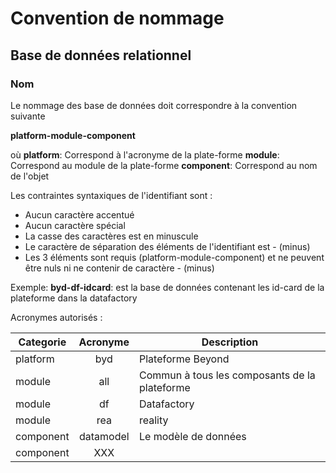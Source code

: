 # Convention de nommage

## Base de données relationnel

### Nom

Le nommage des base de données doit correspondre à la convention suivante

**platform-module-component**

où 
**platform**: Correspond à l'acronyme de la plate-forme
**module**: Correspond au module de la plate-forme
**component**: Correspond au nom de l'objet


Les contraintes syntaxiques de l'identifiant sont :

- Aucun caractère accentué
- Aucun caractère spécial
- La casse des caractères est en minuscule
- Le caractère de séparation des éléments de l'identifiant est - (minus)
- Les 3 éléments sont requis (platform-module-component) et ne peuvent être nuls ni ne contenir de caractère - (minus)

Exemple:
**byd-df-idcard**: est la base de données contenant les id-card de la plateforme dans la datafactory

Acronymes autorisés :

|Categorie|**Acronyme**|Description|
|---|:---:|---|
|platform|byd|Plateforme Beyond|
|module|all|Commun à tous les composants de la plateforme |
|module|df|Datafactory|
|module|rea|reality|
|component|datamodel|Le modèle de données|
|component|XXX||
